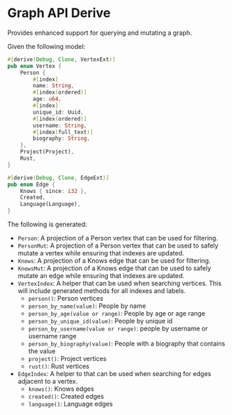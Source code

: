# Graph API Derive

Provides enhanced support for querying and mutating a graph.

Given the following model:

```rust
#[derive(Debug, Clone, VertexExt)]
pub enum Vertex {
    Person {
        #[index]
        name: String,
        #[index(ordered)]
        age: u64,
        #[index]
        unique_id: Uuid,
        #[index(ordered)]
        username: String,
        #[index(full_text)]
        biography: String,
    },
    Project(Project),
    Rust,
}

#[derive(Debug, Clone, EdgeExt)]
pub enum Edge {
    Knows { since: i32 },
    Created,
    Language(Language),
}
```

The following is generated:

* `Person`: A projection of a Person vertex that can be used for filtering.
* `PersonMut`: A projection of a Person vertex that can be used to safely mutate a vertex while ensuring that indexes
  are updated.
* `Knows`: A projection of a Knows edge that can be used for filtering.
* `KnowsMut`: A projection of a Knows edge that can be used to safely mutate an edge while ensuring that indexes are
  updated.
* `VertexIndex`: A helper that can be used when searching vertices. This will include generated methods for all indexes
  and labels.
    * `person()`: Person vertices
    * `person_by_name(value)`: People by name
    * `person_by_age(value or range)`: People by age or age range
    * `person_by_unique_id(value)`: People by unique id
    * `person_by_username(value or range)`: people by username or username range
    * `person_by_biography(value)`: People with a biography that contains the value
    * `project()`: Project vertices
    * `rust()`: Rust vertices
* `EdgeIndex`: A helper to that can be used when searching for edges adjacent to a vertex.
    * `knows()`: Knows edges
    * `created()`: Created edges
    * `language()`: Language edges



